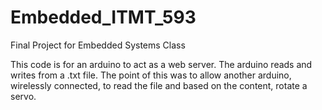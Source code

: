 # Embedded_ITMT_593
Final Project for Embedded Systems Class

This code is for an arduino to act as a web server. The arduino reads and writes from a .txt file. The point of this was to allow another arduino, wirelessly connected, to read the file and based on the content, rotate a servo.
